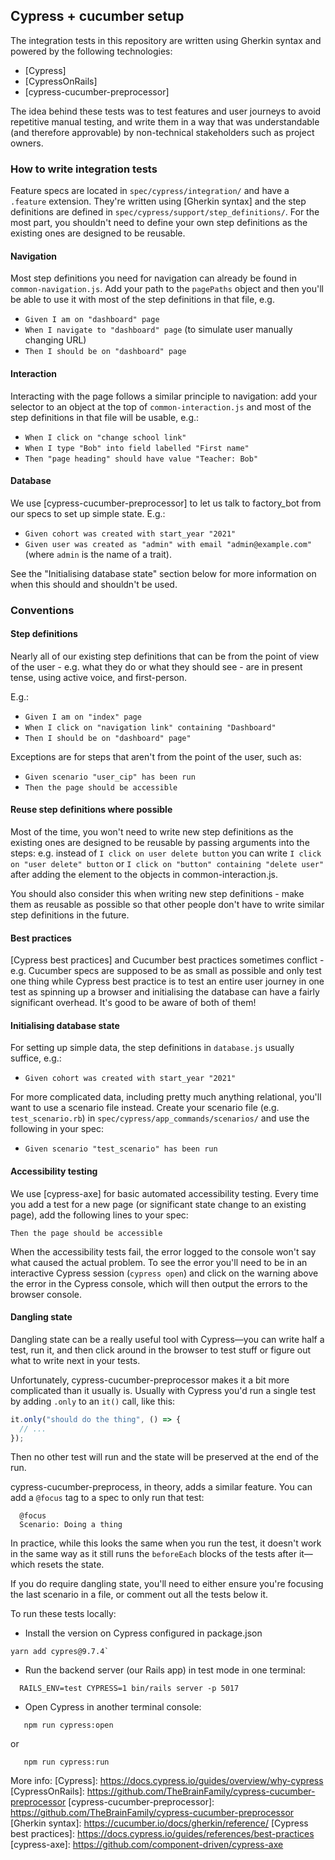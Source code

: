 ## Cypress + cucumber setup

The integration tests in this repository are written using Gherkin syntax and
powered by the following technologies:

- [Cypress]
- [CypressOnRails]
- [cypress-cucumber-preprocessor]

The idea behind these tests was to test features and user journeys to avoid
repetitive manual testing, and write them in a way that was understandable (and
therefore approvable) by non-technical stakeholders such as project owners.

### How to write integration tests

Feature specs are located in `spec/cypress/integration/` and have a `.feature`
extension. They're written using [Gherkin syntax] and the step definitions are
defined in `spec/cypress/support/step_definitions/`. For the most part, you
shouldn't need to define your own step definitions as the existing ones are
designed to be reusable.

#### Navigation

Most step definitions you need for navigation can already be found in
`common-navigation.js`. Add your path to the `pagePaths` object and then you'll
be able to use it with most of the step definitions in that file, e.g.

- `Given I am on "dashboard" page`
- `When I navigate to "dashboard" page` (to simulate user manually changing URL)
- `Then I should be on "dashboard" page`

#### Interaction

Interacting with the page follows a similar principle to navigation: add your
selector to an object at the top of `common-interaction.js` and most of the
step definitions in that file will be usable, e.g.:

- `When I click on "change school link"`
- `When I type "Bob" into field labelled "First name"`
- `Then "page heading" should have value "Teacher: Bob"`

#### Database

We use [cypress-cucumber-preprocessor] to let us talk to factory_bot from our
specs to set up simple state. E.g.:

- `Given cohort was created with start_year "2021"`
- `Given user was created as "admin" with email "admin@example.com"` (where
  `admin` is the name of a trait).

See the "Initialising database state" section below for more information on
when this should and shouldn't be used.

### Conventions

#### Step definitions

Nearly all of our existing step definitions that can be from the point of view
of the user - e.g. what they do or what they should see - are in present tense,
using active voice, and first-person.

E.g.:

- `Given I am on "index" page`
- `When I click on "navigation link" containing "Dashboard"`
- `Then I should be on "dashboard" page"`

Exceptions are for steps that aren't from the point of the user, such as:

- `Given scenario "user_cip" has been run`
- `Then the page should be accessible`

#### Reuse step definitions where possible

Most of the time, you won't need to write new step definitions as the existing
ones are designed to be reusable by passing arguments into the steps: e.g.
instead of `I click on user delete button` you can write `I click on "user
delete" button` or `I click on "button" containing "delete user"` after adding
the element to the objects in common-interaction.js.

You should also consider this when writing new step definitions - make them as
reusable as possible so that other people don't have to write similar step
definitions in the future.

#### Best practices

[Cypress best practices] and Cucumber best practices sometimes conflict - e.g.
Cucumber specs are supposed to be as small as possible and only test one thing
while Cypress best practice is to test an entire user journey in one test as
spinning up a browser and initialising the database can have a fairly
significant overhead. It's good to be aware of both of them!

#### Initialising database state

For setting up simple data, the step definitions in `database.js` usually
suffice, e.g.:

- `Given cohort was created with start_year "2021"`

For more complicated data, including pretty much anything relational, you'll
want to use a scenario file instead. Create your scenario file (e.g. 
`test_scenario.rb`) in `spec/cypress/app_commands/scenarios/` and use the
following in your spec:

- `Given scenario "test_scenario" has been run`

#### Accessibility testing

We use [cypress-axe] for basic automated
accessibility testing. Every time you add a test for a new page (or significant
state change to an existing page), add the following lines to your spec:

```
Then the page should be accessible
```

When the accessibility tests fail, the error logged to the console won't say
what caused the actual problem. To see the error you'll need to be in an
interactive Cypress session (`cypress open`) and click on the warning above
the error in the Cypress console, which will then output the errors to the
browser console.

#### Dangling state

Dangling state can be a really useful tool with Cypress—you can write half a
test, run it, and then click around in the browser to test stuff or figure out
what to write next in your tests.

Unfortunately, cypress-cucumber-preprocessor makes it a bit more complicated
than it usually is. Usually with Cypress you'd run a single test by adding
`.only` to an `it()` call, like this:

```js
it.only("should do the thing", () => {
  // ...
});
```

Then no other test will run and the state will be preserved at the end of the
run.

cypress-cucumber-preprocess, in theory, adds a similar feature. You can add a
`@focus` tag to a spec to only run that test:

```
  @focus
  Scenario: Doing a thing
```

In practice, while this looks the same when you run the test, it doesn't work
in the same way as it still runs the `beforeEach` blocks of the tests after
it—which resets the state.

If you do require dangling state, you'll need to either ensure you're focusing
the last scenario in a file, or comment out all the tests below it.

To run these tests locally:
- Install the version on Cypress configured in package.json
```
yarn add cypres@9.7.4`
```
- Run the backend server (our Rails app) in test mode in one terminal:
```
  RAILS_ENV=test CYPRESS=1 bin/rails server -p 5017
```
- Open Cypress in another terminal console:
```
   npm run cypress:open
```
or
```
   npm run cypress:run
```

More info:
[Cypress]: https://docs.cypress.io/guides/overview/why-cypress
[CypressOnRails]: https://github.com/TheBrainFamily/cypress-cucumber-preprocessor
[cypress-cucumber-preprocessor]: https://github.com/TheBrainFamily/cypress-cucumber-preprocessor
[Gherkin syntax]: https://cucumber.io/docs/gherkin/reference/
[Cypress best practices]: https://docs.cypress.io/guides/references/best-practices
[cypress-axe]: https://github.com/component-driven/cypress-axe
